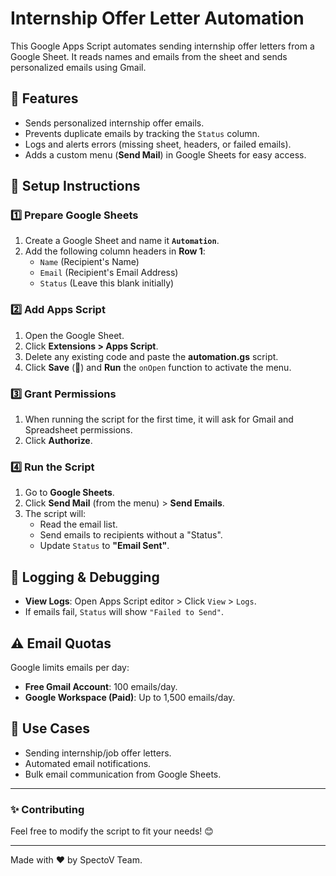 # Internship Offer Letter Automation

This Google Apps Script automates sending internship offer letters from a Google Sheet. It reads names and emails from the sheet and sends personalized emails using Gmail.

## 🚀 Features
- Sends personalized internship offer emails.
- Prevents duplicate emails by tracking the `Status` column.
- Logs and alerts errors (missing sheet, headers, or failed emails).
- Adds a custom menu (**Send Mail**) in Google Sheets for easy access.

## 📌 Setup Instructions

### 1️⃣ **Prepare Google Sheets**
1. Create a Google Sheet and name it **`Automation`**.
2. Add the following column headers in **Row 1**:
   - `Name` (Recipient's Name)
   - `Email` (Recipient's Email Address)
   - `Status` (Leave this blank initially)

### 2️⃣ **Add Apps Script**
1. Open the Google Sheet.
2. Click **Extensions > Apps Script**.
3. Delete any existing code and paste the **automation.gs** script.
4. Click **Save** (💾) and **Run** the `onOpen` function to activate the menu.

### 3️⃣ **Grant Permissions**
1. When running the script for the first time, it will ask for Gmail and Spreadsheet permissions.
2. Click **Authorize**.

### 4️⃣ **Run the Script**
1. Go to **Google Sheets**.
2. Click **Send Mail** (from the menu) > **Send Emails**.
3. The script will:
   - Read the email list.
   - Send emails to recipients without a "Status".
   - Update `Status` to **"Email Sent"**.

## 📜 Logging & Debugging
- **View Logs**: Open Apps Script editor > Click `View` > `Logs`.
- If emails fail, `Status` will show `"Failed to Send"`.

## ⚠️ Email Quotas
Google limits emails per day:
- **Free Gmail Account**: 100 emails/day.
- **Google Workspace (Paid)**: Up to 1,500 emails/day.

## 🎯 Use Cases
- Sending internship/job offer letters.
- Automated email notifications.
- Bulk email communication from Google Sheets.

---

### ✨ Contributing
Feel free to modify the script to fit your needs! 😊

---
Made with ❤️ by SpectoV Team.

